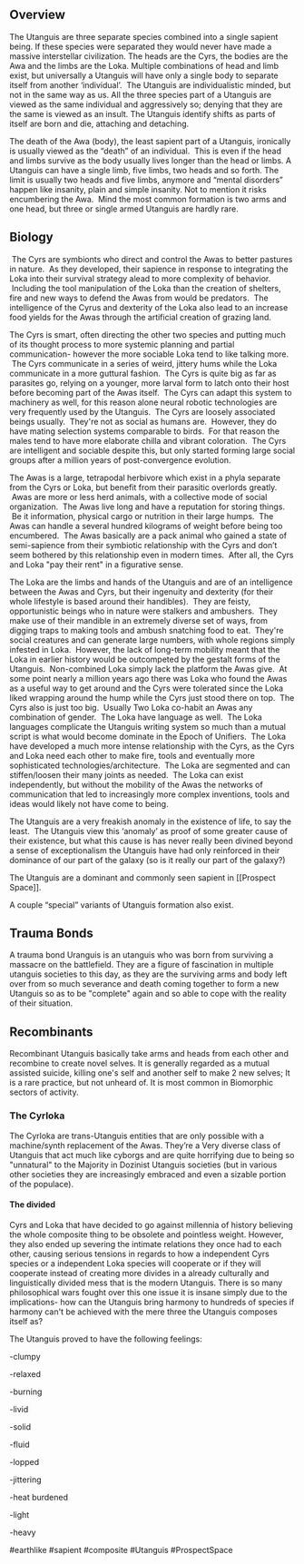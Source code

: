 ## Overview  
  
The Utanguis are three separate species combined into a single sapient being. If these species were separated they would never have made a massive interstellar civilization. The heads are the Cyrs, the bodies are the Awa and the limbs are the Loka. Multiple combinations of head and limb exist, but universally a Utanguis will have only a single body to separate itself from another ‘individual’.  The Utanguis are individualistic minded, but not in the same way as us. All the three species part of a Utanguis are viewed as the same individual and aggressively so; denying that they are the same is viewed as an insult. The Utanguis identify shifts as parts of itself are born and die, attaching and detaching.  
  
The death of the Awa (body), the least sapient part of a Utanguis, ironically is usually viewed as the “death” of an individual.  This is even if the head and limbs survive as the body usually lives longer than the head or limbs. A Utanguis can have a single limb, five limbs, two heads and so forth. The limit is usually two heads and five limbs, anymore and “mental disorders” happen like insanity, plain and simple insanity. Not to mention it risks encumbering the Awa.  Mind the most common formation is two arms and one head, but three or single armed Utanguis are hardly rare.  
  
## Biology  
  
 The Cyrs are symbionts who direct and control the Awas to better pastures in nature.  As they developed, their sapience in response to integrating the Loka into their survival strategy alead to more complexity of behavior.  Including the tool manipulation of the Loka than the creation of shelters, fire and new ways to defend the Awas from would be predators.  The intelligence of the Cyrus and dexterity of the Loka also lead to an increase food yields for the Awas through the artificial creation of grazing land.  

The Cyrs is smart, often directing the other two species and putting much of its thought process to more systemic planning and partial communication- however the more sociable Loka tend to like talking more.  The Cyrs communicate in a series of weird, jittery hums while the Loka communicate in a more guttural fashion.  The Cyrs is quite big as far as parasites go, relying on a younger, more larval form to latch onto their host before becoming part of the Awas itself.  The Cyrs can adapt this system to machinery as well, for this reason alone neural robotic technologies are very frequently used by the Utanguis.  The Cyrs are loosely associated beings usually.  They're not as social as humans are.  However, they do have mating selection systems comparable to birds.  For that reason the males tend to have more elaborate chilla and vibrant coloration.  The Cyrs are intelligent and sociable despite this, but only started forming large social groups after a million years of post-convergence evolution.  
  
The Awas is a large, tetrapodal herbivore which exist in a phyla separate from the Cyrs or Loka, but benefit from their parasitic overlords greatly.  Awas are more or less herd animals, with a collective mode of social organization.  The Awas live long and have a reputation for storing things.  Be it information, physical cargo or nutrition in their large humps.  The Awas can handle a several hundred kilograms of weight before being too encumbered.  The Awas basically are a pack animal who gained a state of semi-sapience from their symbiotic relationship with the Cyrs and don’t seem bothered by this relationship even in modern times.  After all, the Cyrs and Loka "pay their rent" in a figurative sense.  
  
The Loka are the limbs and hands of the Utanguis and are of an intelligence between the Awas and Cyrs, but their ingenuity and dexterity (for their whole lifestyle is based around their handibles).  They are feisty, opportunistic beings who in nature were stalkers and ambushers.  They make use of their mandible in an extremely diverse set of ways, from digging traps to making tools and ambush snatching food to eat.  They're social creatures and can generate large numbers, with whole regions simply infested in Loka.  However, the lack of long-term mobility meant that the Loka in earlier history would be outcompeted by the gestalt forms of the Utanguis.  Non-combined Loka simply lack the platform the Awas give.  At some point nearly a million years ago there was Loka who found the Awas as a useful way to get around and the Cyrs were tolerated since the Loka liked wrapping around the hump while the Cyrs just stood there on top.  The Cyrs also is just too big.  Usually Two Loka co-habit an Awas any combination of gender.  The Loka have language as well.  The Loka languages complicate the Utanguis writing system so much than a mutual script is what would become dominate in the Epoch of Unifiers.  The Loka have developed a much more intense relationship with the Cyrs, as the Cyrs and Loka need each other to make fire, tools and eventually more sophisticated technologies/architecture.  The Loka are segmented and can stiffen/loosen their many joints as needed.  The Loka can exist independently, but without the mobility of the Awas the networks of communication that led to increasingly more complex inventions, tools and ideas would likely not have come to being.  
  
The Utanguis are a very freakish anomaly in the existence of life, to say the least.  The Utanguis view this ‘anomaly’ as proof of some greater cause of their existence, but what this cause is has never really been divined beyond a sense of exceptionalism the Utanguis have had only reinforced in their dominance of our part of the galaxy (so is it really our part of the galaxy?)  
  
The Utanguis are a dominant and commonly seen sapient in [[Prospect Space]].  
  
A couple “special” variants of Utanguis formation also exist.

  
## Trauma Bonds

A trauma bond Uranguis is an utanguis who was born from surviving a massacre on the battlefield. They are a figure of fascination in multiple utanguis societies to this day, as they are the surviving arms and body left over from so much severance and death coming together to form a new Utanguis so as to be "complete" again and so able to cope with the reality of their situation.

## Recombinants

Recombinant Utanguis basically take arms and heads from each other and recombine to create novel selves. It is generally regarded as a mutual assisted suicide, killing one's self and another self to make 2 new selves;  It is a rare practice, but not unheard of.  It is most common in Biomorphic sectors of activity.

### The Cyrloka  
  
The Cyrloka are trans-Utanguis entities that are only possible with a machine/synth replacement of the Awas. They’re a Very diverse class of Utanguis that act much like cyborgs and are quite horrifying due to being so "unnatural" to the Majority in Dozinist Utanguis societies (but in various other societies they are increasingly embraced and even a sizable portion of the populace).  
  
#### The divided  
  
Cyrs and Loka that have decided to go against millennia of history believing the whole composite thing to be obsolete and pointless weight. However, they also ended up severing the intimate relations they once had to each other, causing serious tensions in regards to how a independent Cyrs species or a independent Loka species will cooperate or if they will cooperate instead of creating more divides in a already culturally and linguistically divided mess that is the modern Utanguis. There is so many philosophical wars fought over this one issue it is insane simply due to the implications- how can the Utanguis bring harmony to hundreds of species if harmony can't be achieved with the mere three the Utanguis composes itself as?

The Utanguis proved to have the following feelings:

-clumpy

-relaxed

-burning

-livid

-solid

-fluid

-lopped

-jittering

-heat burdened

-light

-heavy

#earthlike 
#sapient 
#composite 
#Utanguis 
#ProspectSpace 